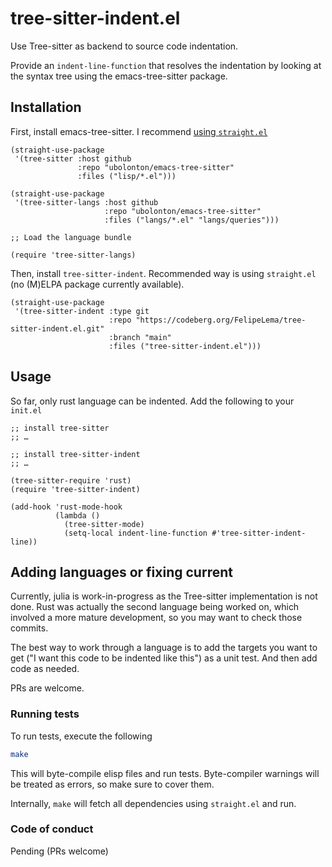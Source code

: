 # tree-sitter-indent.el

Use Tree-sitter as backend to source code indentation.

Provide an `indent-line-function` that resolves the indentation by looking at the syntax tree using the emacs-tree-sitter package.

## Installation

First, install emacs-tree-sitter. I recommend [using `straight.el`](https://ubolonton.github.io/emacs-tree-sitter/installation/#installing-with-straight-dot-el)

```elisp
(straight-use-package
 '(tree-sitter :host github
               :repo "ubolonton/emacs-tree-sitter"
               :files ("lisp/*.el")))

(straight-use-package
 '(tree-sitter-langs :host github
                     :repo "ubolonton/emacs-tree-sitter"
                     :files ("langs/*.el" "langs/queries")))

;; Load the language bundle

(require 'tree-sitter-langs)

```

Then, install `tree-sitter-indent`. Recommended way is using `straight.el` (no (M)ELPA package currently available).

```elisp
(straight-use-package
 '(tree-sitter-indent :type git
                      :repo "https://codeberg.org/FelipeLema/tree-sitter-indent.el.git"
                      :branch "main"
                      :files ("tree-sitter-indent.el")))
```

## Usage

So far, only rust language can be indented. Add the following to your `init.el`

```elisp
;; install tree-sitter
;; …

;; install tree-sitter-indent
;; …

(tree-sitter-require 'rust)
(require 'tree-sitter-indent)

(add-hook 'rust-mode-hook
          (lambda ()
            (tree-sitter-mode)
            (setq-local indent-line-function #'tree-sitter-indent-line))
```

## Adding languages or fixing current

Currently, julia is work-in-progress as the Tree-sitter implementation is not done. Rust was actually the second language being worked on, which involved a more mature development, so you may want to check those commits.

The best way to work through a language is to add the targets you want to get ("I want this code to be indented like this") as a unit test. And then add code as needed.

PRs are welcome.

### Running tests

To run tests, execute the following
```zsh
make
```
This will byte-compile elisp files and run tests. Byte-compiler warnings will be treated as errors, so make sure to cover them.

Internally, `make` will fetch all dependencies using `straight.el` and run.

### Code of conduct

Pending (PRs welcome)